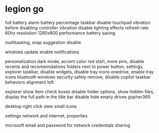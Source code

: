 # legion go

full battery alarm
battery percentage taskbar
disable touchpad vibration before disabling controller vibration
disable lighting effects
refresh rate 60hz
resolution 1280x800
performance battery saving

multitasking, snap suggestion disable

windows update
enable notifications

personalization
dark mode, accent color red
start, more pins, disable recents and recomenndations
folders next to power button, settings, explorer
taskbar, disable widgets, disable tray icons onedrive, enable tray icons bluetooth windows security safely remove, disable copilot
taskbar behaviors alignment left

explorer show item check boxes disable
folder options, show hidden files, display the full path in the title bar
disable hide empty drives
gopher360

desktop right click view small icons

settings network and internet, properties


microsoft email and password for network credentials sharing
